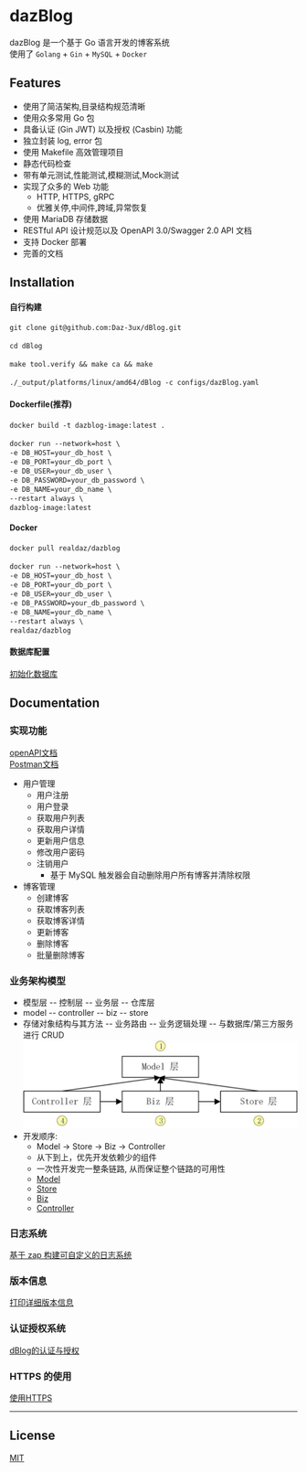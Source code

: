 # dazBlog
dazBlog 是一个基于 Go 语言开发的博客系统  
使用了 `Golang` + `Gin` + `MySQL` + `Docker`

## Features
- 使用了简洁架构,目录结构规范清晰
- 使用众多常用 Go 包
- 具备认证 (Gin JWT) 以及授权 (Casbin) 功能
- 独立封装 log, error 包
- 使用 Makefile 高效管理项目
- 静态代码检查
- 带有单元测试,性能测试,模糊测试,Mock测试
- 实现了众多的 Web 功能
  - HTTP, HTTPS, gRPC
  - 优雅关停,中间件,跨域,异常恢复
- 使用 MariaDB 存储数据
- RESTful API 设计规范以及 OpenAPI 3.0/Swagger 2.0 API 文档
- 支持 Docker 部署
- 完善的文档

## Installation
#### 自行构建
```shell
git clone git@github.com:Daz-3ux/dBlog.git

cd dBlog

make tool.verify && make ca && make

./_output/platforms/linux/amd64/dBlog -c configs/dazBlog.yaml
```
#### Dockerfile(推荐)
```shell
docker build -t dazblog-image:latest .

docker run --network=host \
-e DB_HOST=your_db_host \
-e DB_PORT=your_db_port \
-e DB_USER=your_db_user \
-e DB_PASSWORD=your_db_password \
-e DB_NAME=your_db_name \
--restart always \
dazblog-image:latest
```

#### Docker
```shell
docker pull realdaz/dazblog

docker run --network=host \
-e DB_HOST=your_db_host \
-e DB_PORT=your_db_port \
-e DB_USER=your_db_user \
-e DB_PASSWORD=your_db_password \
-e DB_NAME=your_db_name \
--restart always \
realdaz/dazblog
```

#### 数据库配置
[初始化数据库](./docs/devel/zh-CN/conversions/DB.md)

## Documentation
### 实现功能
[openAPI文档](api/openapi/openapi.yaml)  
[Postman文档](https://documenter.getpostman.com/view/30435589/2s9YR83t3M)
- 用户管理
  - 用户注册
  - 用户登录
  - 获取用户列表
  - 获取用户详情
  - 更新用户信息
  - 修改用户密码
  - 注销用户
    - 基于 MySQL 触发器会自动删除用户所有博客并清除权限
- 博客管理
  - 创建博客
  - 获取博客列表
  - 获取博客详情
  - 更新博客
  - 删除博客
  - 批量删除博客

### 业务架构模型
- 模型层 -- 控制层 -- 业务层 -- 仓库层
- model -- controller -- biz -- store
- 存储对象结构与其方法 -- 业务路由 -- 业务逻辑处理 -- 与数据库/第三方服务进行 CRUD
![架构图](./internal/resource/arch)
- 开发顺序:
  - Model -> Store -> Biz -> Controller
  - 从下到上，优先开发依赖少的组件
  - 一次性开发完一整条链路, 从而保证整个链路的可用性
  - [Model](./internal/pkg/model/README.md)
  - [Store](./internal/dazBlog/store/README.md)
  - [Biz](./internal/dazBlog/biz/README.md)
  - [Controller](./internal/dazBlog/controller/README.md)

### 日志系统
[基于 zap 构建可自定义的日志系统](./internal/pkg/log/README.md)

### 版本信息
[打印详细版本信息](./pkg/version/README.md)

### 认证授权系统
[dBlog的认证与授权](./docs/devel/zh-CN/conversions/auth.md)

### HTTPS 的使用
[使用HTTPS](./docs/devel/zh-CN/conversions/https.md)

---

## License
[MIT](https://choosealicense.com/licenses/mit/)